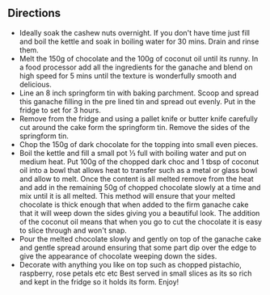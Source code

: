 ## Directions
- Ideally soak the cashew nuts overnight. If you don't have time just fill and boil the kettle and soak in boiling water for 30 mins. Drain and rinse them.
- Melt the 150g of chocolate and the 100g of coconut oil until its runny. In a food processor add all the ingredients for the ganache and blend on high speed for 5 mins until the texture is wonderfully smooth and delicious.
- Line an 8 inch springform tin with baking parchment. Scoop and spread this ganache filling in the pre lined tin and spread out evenly. Put in the fridge to set for 3 hours.
- Remove from the fridge and using a pallet knife or butter knife carefully cut around the cake form the springform tin. Remove the sides of the springform tin.
- Chop the 150g of dark chocolate for the topping into small even pieces.
- Boil the kettle and fill a small pot ⅓ full with boiling water and put on medium heat. Put 100g of the chopped dark choc and 1 tbsp of coconut oil into a bowl that allows heat to transfer such as a metal or glass bowl and allow to melt. Once the content is all melted remove from the heat and add in the remaining 50g of chopped chocolate slowly at a time and mix until it is all melted. This method will ensure that your melted chocolate is thick enough that when added to the firm ganache cake that it will weep down the sides giving you a beautiful look. The addition of the coconut oil means that when you go to cut the chocolate it is easy to slice through and won't snap.
- Pour the melted chocolate slowly and gently on top of the ganache cake and gentle spread around ensuring that some part dip over the edge to give the appearance of chocolate weeping down the sides.
- Decorate with anything you like on top such as chopped pistachio, raspberry, rose petals etc etc
Best served in small slices as its so rich and kept in the fridge so it holds its form. Enjoy!
